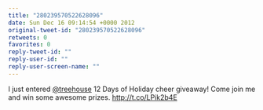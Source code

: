 ```yaml
---
title: "280239570522628096"
date: Sun Dec 16 09:14:54 +0000 2012
original-tweet-id: "280239570522628096"
retweets: 0
favorites: 0
reply-tweet-id: ""
reply-user-id: ""
reply-user-screen-name: ""
---
```

I just entered <a href="https://twitter.com/treehouse">@treehouse</a> 12 Days of Holiday cheer giveaway! Come join me and win some awesome prizes. http://t.co/LPik2b4E
